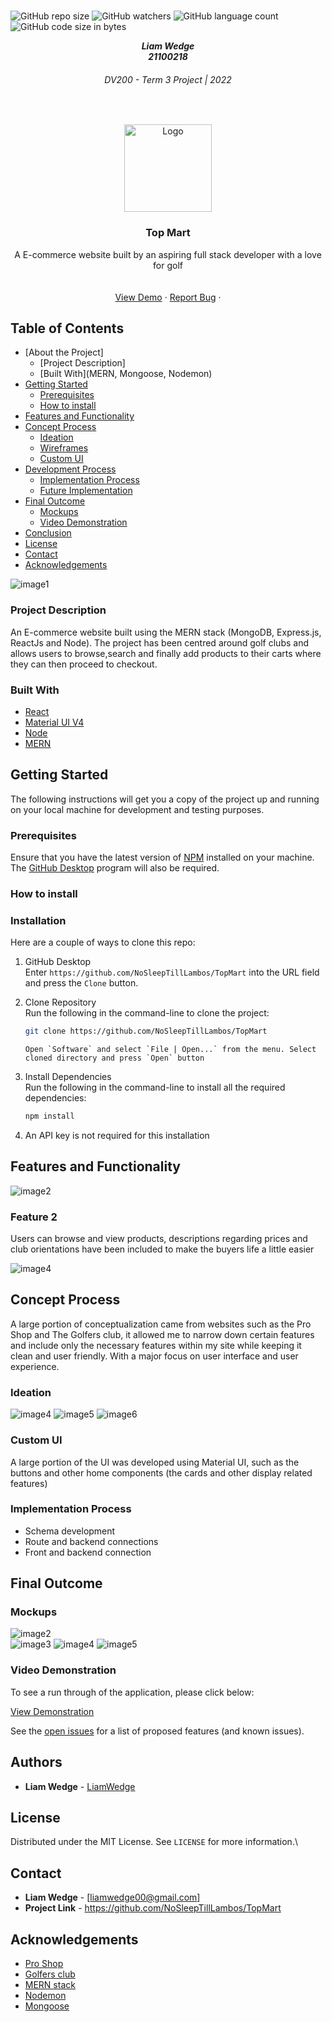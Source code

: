 <!-- Repository Information & Links-->
<br />

![GitHub repo size](https://img.shields.io/github/repo-size/MikeMaynard14/termoneexample)
![GitHub watchers](https://img.shields.io/github/watchers/MikeMaynard14/termoneexample)
![GitHub language count](https://img.shields.io/github/languages/count/MikeMaynard14/termoneexample)
![GitHub code size in bytes](https://img.shields.io/github/languages/code-size/MikeMaynard14/termoneexample)

<!-- HEADER SECTION -->
<h5 align="center" style="padding:0;margin:0;">Liam Wedge</h5>
<h5 align="center" style="padding:0;margin:0;">21100218</h5>
<h6 align="center">DV200 - Term 3 Project | 2022</h6>
</br>
<p align="center">

  <a href="https://github.com/NoSleepTillLambos/TopMart">
    <img src="client/src/assets/logo.png" alt="Logo" width="140" height="140">
  </a>
  
  <h3 align="center">Top Mart</h3>

  <p align="center">
    A E-commerce website built by an aspiring full stack developer with a love for golf<br>
    
    
   <br />
   <br />
   <a href="https://drive.google.com/drive/folders/1IiMC4ZpDRhs8Q5RuAk9rlZmzaHfeihNa">View Demo</a>
    ·
    <a href="https://github.com/NoSleepTillLambos/TopMart/issues">Report Bug</a>
    ·
    
</p>
<!-- TABLE OF CONTENTS -->

## Table of Contents

- [About the Project]
  - [Project Description]
  - [Built With](MERN, Mongoose, Nodemon)
- [Getting Started](#getting-started)
  - [Prerequisites](#prerequisites)
  - [How to install](#how-to-install)
- [Features and Functionality](#features-and-functionality)
- [Concept Process](#concept-process)
  - [Ideation](#ideation)
  - [Wireframes](#wireframes)
  - [Custom UI](#user-flow)
- [Development Process](#development-process)
  - [Implementation Process](#implementation-process)
  - [Future Implementation](#peer-reviews)
- [Final Outcome](#final-outcome)
  - [Mockups](#mockups)
  - [Video Demonstration](#video-demonstration)
- [Conclusion](#conclusion)
- [License](#license)
- [Contact](21100218@virtualwindow.co.za)
- [Acknowledgements](#acknowledgements)

<!-- header image of project -->

![image1](client/src/assets/homeScreen.png)

### Project Description

An E-commerce website built using the MERN stack (MongoDB, Express.js, ReactJs and Node). The project has been centred around golf clubs and allows users to browse,search and finally add products to their carts where they can then proceed to checkout.

### Built With

- [React](https://reactjs.org/)
- [Material UI V4](https://v4.mui.com/)
- [Node](https://nodejs.org/en/)
- [MERN](https://www.mongodb.com/mern-stack)

<!-- GETTING STARTED -->
<!-- Make sure to add appropriate information about what prerequesite technologies the user would need and also the steps to install your project on their own mashines -->

## Getting Started

The following instructions will get you a copy of the project up and running on your local machine for development and testing purposes.

### Prerequisites

Ensure that you have the latest version of [NPM](https://www.npmjs.com/) installed on your machine. The [GitHub Desktop](https://desktop.github.com/) program will also be required.

### How to install

### Installation

Here are a couple of ways to clone this repo:

1.  GitHub Desktop </br>
    Enter `https://github.com/NoSleepTillLambos/TopMart` into the URL field and press the `Clone` button.

2.  Clone Repository </br>
    Run the following in the command-line to clone the project:

    ```sh
    git clone https://github.com/NoSleepTillLambos/TopMart
    ```

        Open `Software` and select `File | Open...` from the menu. Select cloned directory and press `Open` button

3.  Install Dependencies </br>
    Run the following in the command-line to install all the required dependencies:

    ```sh
    npm install
    ```

4.  An API key is not required for this installation

<!-- FEATURES AND FUNCTIONALITY-->
<!-- You can add the links to all of your imagery at the bottom of the file as references -->

## Features and Functionality

<!-- note how you can use your gitHub link. Just make a path to your assets folder -->

![image2](client/src/assets/homeScreen.png)

### Feature 2

Users can browse and view products, descriptions regarding prices and club orientations have been included to make the buyers life a little easier

![image4](client/src/assets/allProducts.png)

## Concept Process

A large portion of conceptualization came from websites such as the Pro Shop and The Golfers club, it allowed me to narrow down certain features and include only the necessary features within my site while keeping it clean and user friendly. With a major focus on user interface and user experience.

### Ideation

![image4](client/src/assets/wireframe1.png)
![image5](client/src/assets/wireframe2.png)
![image6](client/src/assets/wireframe3.png)

### Custom UI

A large portion of the UI was developed using Material UI, such as the buttons and other home components (the cards and other display related features)

<!-- DEVELOPMENT PROCESS -->

### Implementation Process

<!-- stipulate all of the functionality you included in the project -->
<!-- This is your time to shine, explain the technical nuances of your project, how did you achieve the final outcome!-->

- Schema development
- Route and backend connections
- Front and backend connection

<!-- MOCKUPS -->

## Final Outcome

### Mockups

![image2](client/src/assets/individualClub.png)
<br>
![image3](client/src/assets/cartPage.png)
![image4](client/src/assets/checkout.png)
![image5](client/src/assets/adminPage.png)

<!-- VIDEO DEMONSTRATION -->

### Video Demonstration

To see a run through of the application, please click below:

[View Demonstration](https://drive.google.com/drive/folders/1bHFGq7nIGPdDqJGrCNNCiSqTUyPk-h7F)

See the [open issues](https://github.com/NoSleepTillLambos/21100218_LiamWedge_DV_project/issues) for a list of proposed features (and known issues).

<!-- AUTHORS -->

## Authors

- **Liam Wedge** - [LiamWedge](https://github.com/NoSleepTillLambos)

<!-- LICENSE -->

## License

Distributed under the MIT License. See `LICENSE` for more information.\

<!-- LICENSE -->

## Contact

- **Liam Wedge** - [liamwedge00@gmail.com]
- **Project Link** - https://github.com/NoSleepTillLambos/TopMart

<!-- ACKNOWLEDGEMENTS -->

## Acknowledgements

<!-- all resources that you used and Acknowledgements here -->

- [Pro Shop](https://www.theproshop.co.za/)
- [Golfers club](https://www.golfersclub.co.za/)
- [MERN stack](https://www.mongodb.com/mern-stack)
- [Nodemon](https://www.npmjs.com/package/nodemon)
- [Mongoose](https://mongoosejs.com/)
